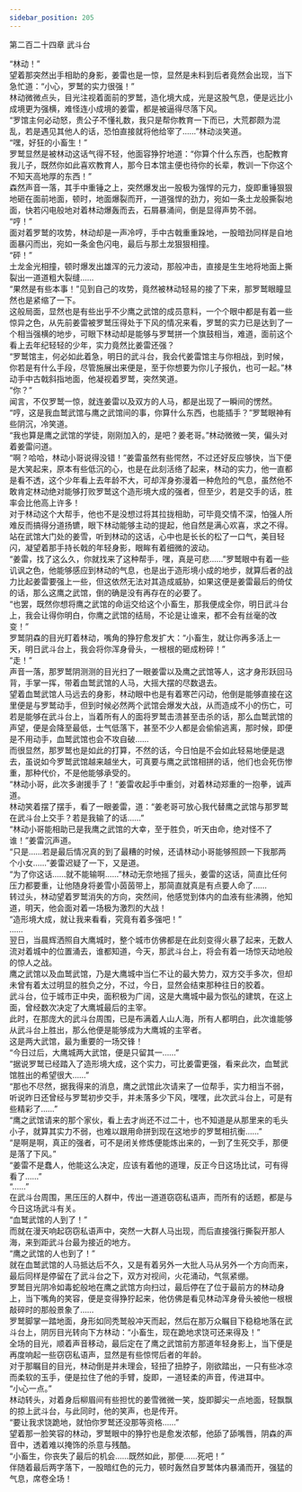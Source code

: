 ```yaml
---
sidebar_position: 205
---
```

 第二百二十四章 武斗台


“林动！”  
望着那突然出手相助的身影，姜雷也是一惊，显然是未料到后者竟然会出现，当下急忙道：“小心，罗鹫的实力很强！”  
林动微微点头，目光注视着面前的罗鹫，造化境大成，光是这股气息，便是远比小成境更为强横，难怪连小成境的姜雷，都是被逼得尽落下风。  
“罗馆主何必动怒，贵公子不懂礼数，我只是帮你教育一下而已，大荒郡颇为混乱，若是遇见其他人的话，恐怕直接就将他给宰了……”林动淡笑道。  
“嘿，好狂的小畜生！”  
罗鹫显然是被林动这话气得不轻，他面容狰狞地道：“你算个什么东西，也配教育我儿子，既然你如此喜欢教育人，那今日本馆主便也待你的长辈，教训一下你这个不知天高地厚的东西！”  
森然声音一落，其手中重锤之上，突然爆发出一股极为强悍的元力，旋即重锤狠狠地砸在面前地面，顿时，地面爆裂而开，一道强悍的劲力，宛如一条土龙般撕裂地面，快若闪电般地对着林动爆轰而去，石屑暴涌间，倒是显得声势不弱。  
“哼！”  
面对着罗鹫的攻势，林动却是一声冷哼，手中古戟重重跺地，一股暗劲同样是自地面暴闪而出，宛如一条金色闪电，最后与那土龙狠狠相撞。  
“砰！”  
土龙金光相撞，顿时爆发出雄浑的元力波动，那般冲击，直接是生生地将地面上撕裂出一道道粗大裂缝……  
“果然是有些本事！”见到自己的攻势，竟然被林动轻易的接了下来，那罗鹫眼瞳显然也是紧缩了一下。  
这般局面，显然也是有些出乎不少鹰之武馆的成员意料，一个个眼中都是有着一些惊异之色，从先前姜雷被罗鹫压得处于下风的情况来看，罗鹫的实力已是达到了一个相当强横的地步，可眼下林动却是能够与罗鹫拼一个旗鼓相当，难道，面前这个看上去年纪轻轻的少年，实力竟然比姜雷还强？  
“罗鹫馆主，何必如此着急，明日的武斗台，我会代姜雷馆主与你相战，到时候，你若是有什么手段，尽管施展出来便是，至于你想要为你儿子报仇，也可一起。”林动手中古戟斜指地面，他凝视着罗鹫，突然笑道。  
“你？”  
闻言，不仅罗鹫一惊，就连姜雷以及双方的人马，都是出现了一瞬间的愣然。  
“哼，这是我血鹫武馆与鹰之武馆间的事，你算什么东西，也能插手？”罗鹫眼神有些阴沉，冷笑道。  
“我也算是鹰之武馆的学徒，刚刚加入的，是吧？姜老哥。”林动微微一笑，偏头对着姜雷问道。  
“啊？哈哈，林动小哥说得没错！”姜雷虽然有些愕然，不过还好反应够快，当下便是大笑起来，原本有些低沉的心，也是在此刻活络了起来，林动的实力，他一直都是看不透，这个少年看上去年龄不大，可却浑身弥漫着一种危险的气息，虽然他不敢肯定林动绝对能够打败罗鹫这个造形境大成的强者，但至少，若是交手的话，胜率会比他高上许多！  
对于林动这个大帮手，他也不是没想过将其拉拢相助，可毕竟交情不深，怕强人所难反而搞得分道扬镳，眼下林动能够主动的提起，他自然是满心欢喜，求之不得。  
站在武馆大门处的姜雪，听到林动的这话，心中也是长长的松了一口气，美目轻闪，凝望着那手持长戟的年轻身影，眼眸有着细微的波动。  
“姜雷，找了这么久，你就找来了这种帮手，嘿，真是可悲……”罗鹫眼中有着一些讥讽之色，他能够感应到林动的气息，也是出于造形境小成的地步，就算后者的战力比起姜雷要强上一些，但这依然无法对其造成威胁，如果这便是姜雷最后的倚仗的话，那么这鹰之武馆，倒的确是没有再存在的必要了。  
“也罢，既然你想将鹰之武馆的命运交给这个小畜生，那我便成全你，明日武斗台上，我会让得你明白，你鹰之武馆的结局，不论是让谁来，都不会有丝毫的改变！”  
罗鹫阴森的目光盯着林动，嘴角的狰狞愈发扩大：“小畜生，就让你再多活上一天，明日武斗台上，我会将你浑身骨头，一根根的砸成粉碎！”  
“走！”  
声音一落，那罗鹫阴测测的目光扫了一眼姜雷以及鹰之武馆等人，这才身形跃回马背，手掌一挥，带着血鹫武馆的人马，大摇大摆的尽数退去。  
望着血鹫武馆人马远去的身影，林动眼中也是有着寒芒闪动，他倒是能够直接在这里便是与罗鹫动手，但到时候必然两个武馆会爆发大战，从而造成不小的伤亡，可若是能够在武斗台上，当着所有人的面将罗鹫击溃甚至击杀的话，那么血鹫武馆的声望，便是会降至最低，士气低落下，甚至不少人都是会偷偷逃离，那时候，即便是不用动手，血鹫武馆也会不攻自破……  
而很显然，那罗鹫也是如此的打算，不然的话，今日怕是不会如此轻易地便是退去，虽说如今罗鹫武馆越来越坐大，可真要与鹰之武馆相拼的话，他们也会死伤惨重，那种代价，不是他能够承受的。  
“林动小哥，此次多谢援手了！”姜雷收起手中重剑，对着林动郑重的一抱拳，诚声道。  
林动笑着摆了摆手，看了一眼姜雷，道：“姜老哥可放心我代替鹰之武馆与那罗鹫在武斗台上交手？若是我输了的话……”  
“林动小哥能相助已是我鹰之武馆的大幸，至于胜负，听天由命，绝对怪不了谁！”姜雷沉声道。  
“只是……若是最后情况真的到了最糟的时候，还请林动小哥能够照顾一下我那两个小女……”姜雷迟疑了一下，又是道。  
“为了你这话……就不能输啊……”林动无奈地摇了摇头，姜雷的这话，简直比任何压力都要重，让他随身将姜雪小茵茵带上，那简直就真是有点要人命了……  
转过头，林动望着罗鹫消失的方向，突然间，他感觉到体内的血液有些沸腾，他知道，明天，他会面对着一场极为激烈的大战！  
“造形境大成，就让我来看看，究竟有着多强吧！”  
……  
翌日，当晨辉洒照自大鹰城时，整个城市仿佛都是在此刻变得火暴了起来，无数人流对着城中的位置涌去，谁都知道，今天，那武斗台上，将会有着一场惊天动地般的惊人之战。  
鹰之武馆以及血鹫武馆，乃是大鹰城中当仁不让的最大势力，双方交手多次，但却未曾有着太过明显的胜负之分，不过，今日，显然会结束那种往日的胶着。  
武斗台，位于城市正中央，面积极为广阔，这是大鹰城中最为恢弘的建筑，在这上面，曾经数次决定了大鹰城最后的主宰。  
此时，在那庞大的武斗台周围，已是布满着人山人海，所有人都明白，此次谁能够从武斗台上胜出，那么他便是能够成为大鹰城的主宰者。  
这是两大武馆，最为重要的一场交锋！  
“今日过后，大鹰城两大武馆，便是只留其一……”  
“据说罗鹫已经踏入了造形境大成，这个实力，可比姜雷更强，看来此次，血鹫武馆胜出的希望很大……”  
“那也不尽然，据我得来的消息，鹰之武馆此次请来了一位帮手，实力相当不弱，听说昨日还曾经与罗鹫初步交手，并未落多少下风，嘿嘿，此次武斗台上，可是有些精彩了……”  
“鹰之武馆请来的那个家伙，看上去才尚还不过二十，也不知道是从那里来的毛头小子，就算其实力不弱，也难以跟用命拼到现在这地步的罗鹫相抗衡……”  
“是啊是啊，真正的强者，可不是闭关修炼便能炼出来的，一到了生死交手，那便是落了下风。”  
“姜雷不是蠢人，他能这么决定，应该有着他的道理，反正今日这场比试，可有得看了……”  
“……”  
在武斗台周围，黑压压的人群中，传出一道道窃窃私语声，而所有的话题，都是与今日这场武斗有关。  
“血鹫武馆的人到了！”  
而就在漫天响起窃窃私语声中，突然一大群人马出现，而后直接强行撕裂开那人海，来到距武斗台最为接近的地方。  
“鹰之武馆的人也到了！”  
就在血鹫武馆的人马抵达后不久，又是有着另外一大批人马从另外一个方向而来，最后同样是停留在了武斗台之下，双方对视间，火花涌动，气氛紧绷。  
罗鹫目光阴冷如毒蛇般地在鹰之武馆方向扫过，最后停在了位于最前方的林动身上，当下嘴角的笑容，便是变得狰狞起来，他仿佛是看见林动浑身骨头被他一根根敲碎时的那般景象了……  
罗鹫脚掌一踏地面，身形如同秃鹫般冲天而起，然后在那万众瞩目下稳稳地落在武斗台上，阴厉目光转向下方林动：“小畜生，现在跪地求饶可还来得及！”  
全场的目光，顺着声音移动，最后定在了鹰之武馆前方那道年轻身影上，当下便是再度响起一些窃窃私语声，显然是有些惊愕后者的年龄。  
对于那瞩目的目光，林动倒是并未理会，轻扭了扭脖子，刚欲踏出，一只有些冰凉而柔软的玉手，便是拉住了他的手臂，旋即，一道轻柔的声音，传进耳中。  
“小心一点。”  
林动转头，对着身后柳眉间有些担忧的姜雪微微一笑，旋即脚尖一点地面，轻飘飘的掠上武斗台，与此同时，他的笑声，也是传开。  
“要让我求饶跪地，就怕你罗鹫还没那等资格……”  
望着那一脸笑容的林动，罗鹫眼中的狰狞也是愈发浓郁，他舔了舔嘴唇，阴森的声音中，透着难以掩饰的杀意与残酷。  
“小畜生，你丧失了最后的机会……既然如此，那便……死吧！”  
伴随着最后两字落下，一股暗红色的元力，顿时轰然自罗鹫体内暴涌而开，强猛的气息，席卷全场！  
  
  
